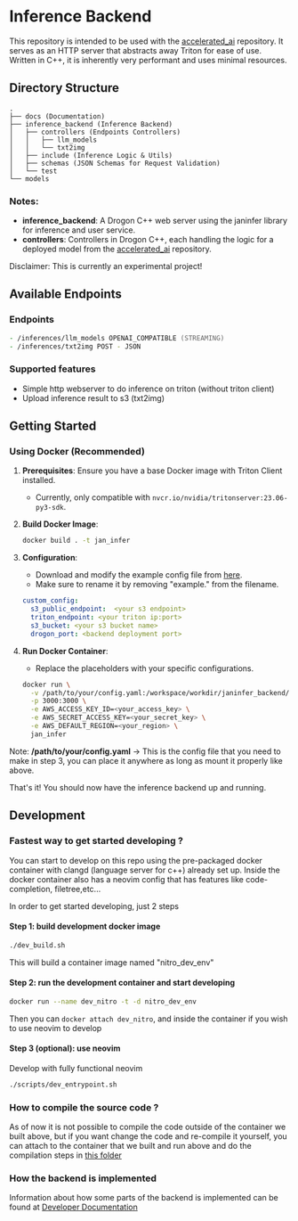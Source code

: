 # Inference Backend

This repository is intended to be used with the [accelerated_ai](https://github.com/janhq/accelerated_ai) repository. It serves as an HTTP server that abstracts away Triton for ease of use. Written in C++, it is inherently very performant and uses minimal resources.

## Directory Structure

```
.
├── docs (Documentation)
├── inference_backend (Inference Backend)
│   ├── controllers (Endpoints Controllers)
│   │   ├── llm_models
│   │   └── txt2img
│   ├── include (Inference Logic & Utils)
│   ├── schemas (JSON Schemas for Request Validation)
│   └── test
└── models
```


### Notes:
- **inference_backend**: A Drogon C++ web server using the janinfer library for inference and user service.
- **controllers**: Controllers in Drogon C++, each handling the logic for a deployed model from the [accelerated_ai](https://github.com/janhq/accelerated_ai) repository.

Disclaimer: This is currently an experimental project!

## Available Endpoints

### Endpoints

```zsh
- /inferences/llm_models OPENAI_COMPATIBLE (STREAMING)
- /inferences/txt2img POST - JSON
```

### Supported features
- Simple http webserver to do inference on triton (without triton client)
- Upload inference result to s3 (txt2img)

## Getting Started

### Using Docker (Recommended)

1. **Prerequisites**: Ensure you have a base Docker image with Triton Client installed.
    - Currently, only compatible with `nvcr.io/nvidia/tritonserver:23.06-py3-sdk`.

2. **Build Docker Image**: 
    ```zsh
    docker build . -t jan_infer
    ```

3. **Configuration**: 
    - Download and modify the example config file from [here](example.config.yaml).
    - Make sure to rename it by removing "example." from the filename.

    ```yaml
    custom_config:
      s3_public_endpoint:  <your s3 endpoint>
      triton_endpoint: <your triton ip:port>
      s3_bucket: <your s3 bucket name>
      drogon_port: <backend deployment port>
    ```

4. **Run Docker Container**: 
    - Replace the placeholders with your specific configurations.
  
    ```zsh
    docker run \
      -v /path/to/your/config.yaml:/workspace/workdir/janinfer_backend/config.yaml \
      -p 3000:3000 \
      -e AWS_ACCESS_KEY_ID=<your_access_key> \
      -e AWS_SECRET_ACCESS_KEY=<your_secret_key> \
      -e AWS_DEFAULT_REGION=<your_region> \
      jan_infer
    ```

Note: **/path/to/your/config.yaml** -> This is the config file that you need to make in step 3, you can place it anywhere as long as mount it properly like above.

That's it! You should now have the inference backend up and running.


## Development

### Fastest way to get started developing ?

You can start to develop on this repo using the pre-packaged docker container with clangd (language server for c++) already set up. Inside the docker container also has a neovim config that has features like code-completion, filetree,etc...

In order to get started developing, just 2 steps


#### Step 1: build development docker image
```zsh
./dev_build.sh
```
This will build a container image named "nitro_dev_env"
#### Step 2: run the development container and start developing
```zsh
docker run --name dev_nitro -t -d nitro_dev_env 
```
Then you can `docker attach dev_nitro`, and inside the container if you wish to use neovim to develop
#### Step 3 (optional): use neovim
Develop with fully functional neovim
```zsh
./scripts/dev_entrypoint.sh
```

### How to compile the source code ?

As of now it is not possible to compile the code outside of the container we built above, but if you want change the code and re-compile it yourself, you can attach to the container that we built and run above and do the compilation steps in [this folder](inference_backend)

### How the backend is implemented
Information about how some parts of the backend is implemented can be found at [Developer Documentation](docs/development)

